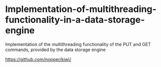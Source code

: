 # Implementation-of-multithreading-functionality-in-a-data-storage-engine
Implementation of the multithreading functionality of the PUT and GET commands, provided by the data storage engine

https://github.com/nopper/kiwi/
